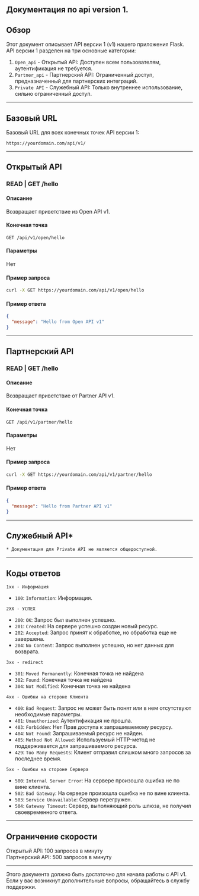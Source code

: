 ## Документация по api version 1.

## Обзор

Этот документ описывает API версии 1 (v1) нашего приложения Flask. 
API версии 1 разделен на три основные категории:

1. `Open_api` - Открытый API: Доступен всем пользователям, аутентификация не требуется.
2. `Partner_api` - Партнерский API: Ограниченный доступ, предназначенный для партнерских интеграций.
3. `Private API` - Служебный API: Только внутреннее использование, сильно ограниченный доступ.

---

## Базовый URL

Базовый URL для всех конечных точек API версии 1: 
```
https://yourdomain.com/api/v1/
```

---

## Открытый API

### READ | GET /hello

#### Описание

Возвращает приветствие из Open API v1.

#### Конечная точка

`GET /api/v1/open/hello`

#### Параметры

Нет

#### Пример запроса

```bash
curl -X GET https://yourdomain.com/api/v1/open/hello
```

#### Пример ответа

```json
{
  "message": "Hello from Open API v1"
}
```

---

## Партнерский API

### READ | GET /hello

#### Описание

Возвращает приветствие от Partner API v1.

#### Конечная точка

`GET /api/v1/partner/hello`

#### Параметры

Нет

#### Пример запроса

```bash
curl -X GET https://yourdomain.com/api/v1/partner/hello
```

#### Пример ответа

```json
{
  "message": "Hello from Partner API v1"
}
```

---

## Служебный API*

`* Документация для Private API не является общедоступной.`

---

## Коды ответов

`1xx - Информация`

- `100`: `Information`: Информация.

`2XX - УСПЕХ`

- `200`: `OK`: Запрос был выполнен успешно.
- `201`: `Created`: На сервере успешно создан новый ресурс.
- `202`: `Accepted`: Запрос принят к обработке, но обработка еще не завершена.
- `204`: `No Content`: Запрос выполнен успешно, но нет данных для возврата.
 
`3xx - redirect`

- `301`: `Moved Permanently`: Конечная точка не найдена
- `302`: `Found`: Конечная точка не найдена
- `304`: `Not Modified`: Конечная точка не найдена

`4xx - Ошибки на стороне Клиента`

- `400`: `Bad Request`: Запрос не может быть понят или в нем отсутствуют необходимые параметры.
- `401`: `Unauthorized`: Аутентификация не прошла.
- `403`: `Forbidden`: Нет Прав доступа к запрашиваемому ресурсу.
- `404`: `Not Found`: Запрашиваемый ресурс не найден.
- `405`: `Method Not Allowed`: Используемый HTTP-метод не поддерживается для запрашиваемого ресурса.
- `429`: `Too Many Requests`: Клиент отправил слишком много запросов за последнее время.

`5xx - Ошибки на стороне Сервера`

- `500`: `Internal Server Error`: На сервере произошла ошибка не по вине клиента.
- `502`: `Bad Gateway`: На сервере произошла ошибка не по вине клиента.
- `503`: `Service Unavailable`: Сервер перегружен.
- `504`: `Gateway Timeout`: Сервер, выполняющий роль шлюза, не получил своевременного ответа.

---

## Ограничение скорости

Открытый API: 100 запросов в минуту  
Партнерский API: 500 запросов в минуту

---

Этого документа должно быть достаточно для начала работы с API v1. 
Если у вас возникнут дополнительные вопросы, обращайтесь в службу поддержки.